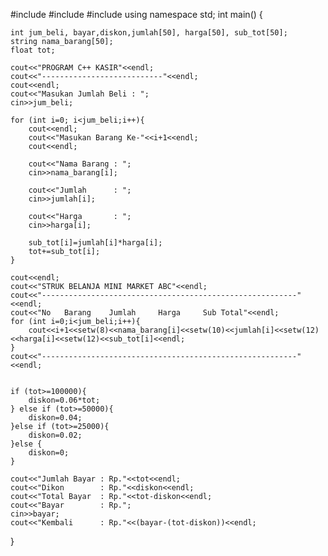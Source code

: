 #include <iostream>
#include <string>
#include <iomanip>
using namespace std;
int main() {
	
	int jum_beli, bayar,diskon,jumlah[50], harga[50], sub_tot[50];
	string nama_barang[50];
	float tot;
	
	cout<<"PROGRAM C++ KASIR"<<endl;
	cout<<"---------------------------"<<endl;
	cout<<endl;
	cout<<"Masukan Jumlah Beli : ";
	cin>>jum_beli; 
	
	for (int i=0; i<jum_beli;i++){
		cout<<endl;
		cout<<"Masukan Barang Ke-"<<i+1<<endl;
		cout<<endl;
		
		cout<<"Nama Barang : ";
		cin>>nama_barang[i]; 
		
		cout<<"Jumlah      : ";
		cin>>jumlah[i]; 
		
		cout<<"Harga       : ";
		cin>>harga[i]; 
		
		sub_tot[i]=jumlah[i]*harga[i]; 
		tot+=sub_tot[i]; 
	}
	
	cout<<endl;
	cout<<"STRUK BELANJA MINI MARKET ABC"<<endl;
	cout<<"---------------------------------------------------------"<<endl;
	cout<<"No   Barang    Jumlah     Harga     Sub Total"<<endl;
	for (int i=0;i<jum_beli;i++){
		cout<<i+1<<setw(8)<<nama_barang[i]<<setw(10)<<jumlah[i]<<setw(12)<<harga[i]<<setw(12)<<sub_tot[i]<<endl; 
	}
	cout<<"---------------------------------------------------------"<<endl;

	
	if (tot>=100000){
		diskon=0.06*tot;
	} else if (tot>=50000){
		diskon=0.04;
	}else if (tot>=25000){
		diskon=0.02;
	}else {
		diskon=0;
	}
	
	cout<<"Jumlah Bayar : Rp."<<tot<<endl;
	cout<<"Dikon        : Rp."<<diskon<<endl; 
	cout<<"Total Bayar  : Rp."<<tot-diskon<<endl;
	cout<<"Bayar        : Rp.";
	cin>>bayar; 
	cout<<"Kembali      : Rp."<<(bayar-(tot-diskon))<<endl; 
	
	
	
	
}
